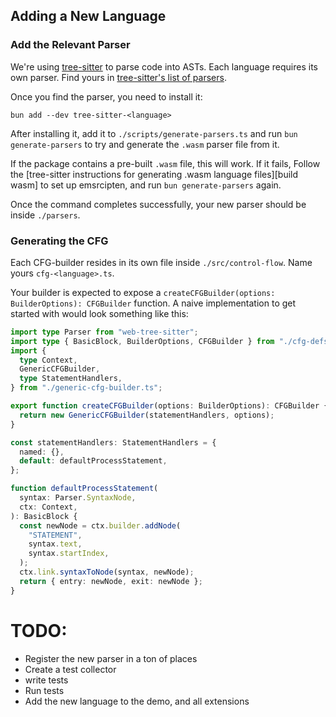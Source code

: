 ## Adding a New Language

### Add the Relevant Parser

We're using [tree-sitter] to parse code into ASTs.
Each language requires its own parser.
Find yours in [tree-sitter's list of parsers][tree-sitter parsers].

Once you find the parser, you need to install it:

```shell
bun add --dev tree-sitter-<language>
```

After installing it, add it to `./scripts/generate-parsers.ts`
and run `bun generate-parsers` to try and generate the `.wasm` parser file from it.

If the package contains a pre-built `.wasm` file, this will work.
If it fails, Follow the [tree-sitter instructions for generating .wasm language files][build wasm] to set up emsrcipten,
and run `bun generate-parsers` again.

Once the command completes successfully, your new parser should be inside `./parsers`.

[tree-sitter parsers]: https://github.com/tree-sitter/tree-sitter/wiki/List-of-parsers
[tree-sitter]: https://tree-sitter.github.io/tree-sitter/
[build-wasm]: https://github.com/tree-sitter/tree-sitter/blob/master/lib/binding_web/README.md#generate-wasm-language-files

### Generating the CFG

Each CFG-builder resides in its own file inside `./src/control-flow`.
Name yours `cfg-<language>.ts`.

Your builder is expected to expose a `createCFGBuilder(options: BuilderOptions): CFGBuilder` function.
A naive implementation to get started with would look something like this:

```typescript
import type Parser from "web-tree-sitter";
import type { BasicBlock, BuilderOptions, CFGBuilder } from "./cfg-defs";
import {
  type Context,
  GenericCFGBuilder,
  type StatementHandlers,
} from "./generic-cfg-builder.ts";

export function createCFGBuilder(options: BuilderOptions): CFGBuilder {
  return new GenericCFGBuilder(statementHandlers, options);
}

const statementHandlers: StatementHandlers = {
  named: {},
  default: defaultProcessStatement,
};

function defaultProcessStatement(
  syntax: Parser.SyntaxNode,
  ctx: Context,
): BasicBlock {
  const newNode = ctx.builder.addNode(
    "STATEMENT",
    syntax.text,
    syntax.startIndex,
  );
  ctx.link.syntaxToNode(syntax, newNode);
  return { entry: newNode, exit: newNode };
}
```


# TODO:

- Register the new parser in a ton of places
- Create a test collector
- write tests
- Run tests
- Add the new language to the demo, and all extensions